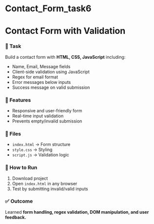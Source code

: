 # Contact_Form_task6
# Contact Form with Validation

### 📌 Task
Build a contact form with **HTML, CSS, JavaScript** including:
- Name, Email, Message fields
- Client-side validation using JavaScript
- Regex for email format
- Error messages below inputs
- Success message on valid submission

### 🚀 Features
- Responsive and user-friendly form
- Real-time input validation
- Prevents empty/invalid submission

### 📂 Files
- `index.html` → Form structure
- `style.css` → Styling
- `script.js` → Validation logic

### 🔗 How to Run
1. Download project
2. Open `index.html` in any browser
3. Test by submitting invalid/valid inputs

### ✅ Outcome
Learned **form handling, regex validation, DOM manipulation, and user feedback.**
